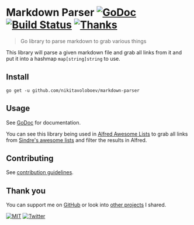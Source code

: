 # Markdown Parser [![GoDoc](https://img.shields.io/badge/-GoDoc-0a0a0a.svg?style=flat&colorA=0a0a0a)](https://godoc.org/github.com/nikitavoloboev/markdown-parser) [![Build Status](https://img.shields.io/travis/nikitavoloboev/markdown-parser/master.svg?style=flat&colorA=0a0a0a)](https://travis-ci.org/nikitavoloboev/markdown-parser) [![Thanks](http://bit.ly/saythankss)](https://github.com/users/nikitavoloboev/sponsorship)

> Go library to parse markdown to grab various things

This library will parse a given markdown file and grab all links from it and put it into a hashmap `map[string]string` to use.

## Install

`go get -u github.com/nikitavoloboev/markdown-parser`

## Usage

See [GoDoc](https://godoc.org/github.com/nikitavoloboev/markdown-parser) for documentation.

You can see this library being used in [Alfred Awesome Lists](https://github.com/nikitavoloboev/alfred-awesome-lists) to grab all links from [Sindre's awesome lists](https://github.com/sindresorhus/awesome) and filter the results in Alfred.

## Contributing

See [contribution guidelines](CONTRIBUTING.md#readme).

## Thank you

You can support me on [GitHub](https://github.com/users/nikitavoloboev/sponsorship) or look into [other projects](https://nikitavoloboev.xyz/projects) I shared.

[![MIT](https://img.shields.io/badge/license-MIT-0a0a0a.svg?style=flat&colorA=0a0a0a)](LICENSE) [![Twitter](http://bit.ly/nikitatweet)](https://twitter.com/nikitavoloboev)
